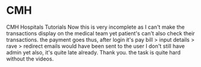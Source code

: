 # CMH
CMH Hospitals Tutorials
Now this is very incomplete as I can't make the transactions display on the medical team yet patient's can't also check their transactions.
the payment goes thus, after login it's pay bill > input details > rave > redirect
emails would have been sent to the user
I don't still have admin yet also, it's quite late already. 
Thank you.
the task is quite hard without the videos.
